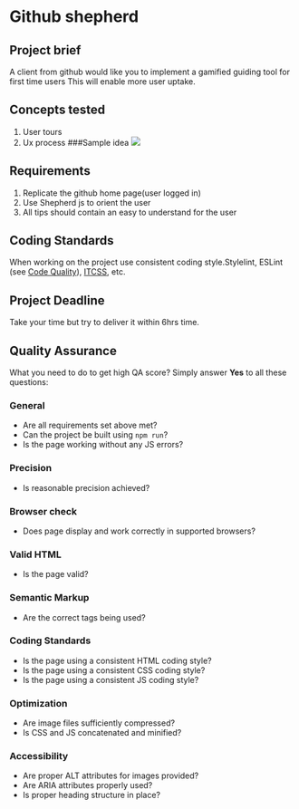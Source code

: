 Github shepherd
======================

## Project brief
A client from github would like you to implement a gamified guiding tool for first time users
This will enable more user uptake.

## Concepts tested
1. User tours
3. Ux process
###Sample idea
![](https://cms-assets.tutsplus.com/uploads/users/317/posts/28509/image/featured.jpg)
## Requirements
1. Replicate the github home page(user logged in)
2. Use Shepherd js to orient the user
3. All tips should contain an easy to understand for the user



## Coding Standards
When working on the project use consistent coding style.Stylelint, ESLint (see [Code Quality](https://www.getchisel.co/docs/development/code-quality/)), [ITCSS](https://www.getchisel.co/docs/development/itcss/), etc.

## Project Deadline
Take your time but try to deliver it within 6hrs time.

## Quality Assurance

What you need to do to get high QA score? Simply answer **Yes** to all these questions:

### General

- Are all requirements set above met?
- Can the project be built using `npm run`?
- Is the page working without any JS errors?

### Precision

- Is reasonable precision achieved?

### Browser check

- Does page display and work correctly in supported browsers?

### Valid HTML

- Is the page valid?

### Semantic Markup

- Are the correct tags being used?

### Coding Standards

- Is the page using a consistent HTML coding style?
- Is the page using a consistent CSS coding style?
- Is the page using a consistent JS coding style?

### Optimization

- Are image files sufficiently compressed?
- Is CSS and JS concatenated and minified?

### Accessibility

- Are proper ALT attributes for images provided?
- Are ARIA attributes properly used?
- Is proper heading structure in place?
